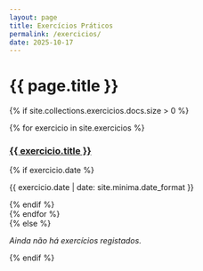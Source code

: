 ```yaml
---
layout: page
title: Exercícios Práticos  
permalink: /exercicios/
date: 2025-10-17
---
```


# {{ page.title }}

{% if site.collections.exercicios.docs.size > 0 %}
  <div class="collection-list">
    {% for exercicio in site.exercicios %}
      <div class="collection-item">
        <h3><a href="{{ exercicio.url | relative_url }}">{{ exercicio.title }}</a></h3>
        {% if exercicio.date %}
          <p class="item-date">{{ exercicio.date | date: site.minima.date_format }}</p>
        {% endif %}
      </div>
    {% endfor %}
  </div>
{% else %}
  <p><em>Ainda não há exercícios registados.</em></p>
{% endif %}